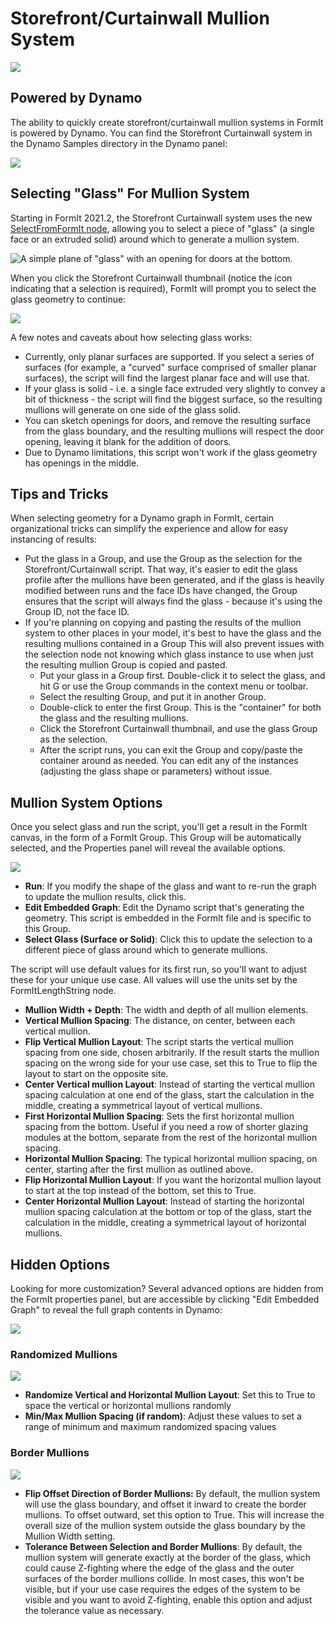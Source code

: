 # Storefront/Curtainwall Mullion System

![](../.gitbook/assets/dynamo-storefront-system-options.gif)

## Powered by Dynamo

The ability to quickly create storefront/curtainwall mullion systems in FormIt is powered by Dynamo. You can find the Storefront Curtainwall system in the Dynamo Samples directory in the Dynamo panel:

![](../.gitbook/assets/storefront-curtainwall-button.png)

## Selecting "Glass" For Mullion System

Starting in FormIt 2021.2, the Storefront Curtainwall system uses the new [SelectFromFormIt node](https://formit.autodesk.com/page/formit-dynamo#dynamo-formit-nodes), allowing you to select a piece of "glass" (a single face or an extruded solid) around which to generate a mullion system.

![A simple plane of "glass" with an opening for doors at the bottom.](../.gitbook/assets/storefron-system-1\_glass-only.png)

When you click the Storefront Curtainwall thumbnail (notice the icon indicating that a selection is required), FormIt will prompt you to select the glass geometry to continue:

![](<../.gitbook/assets/storefront-curtainwall-prompt (2).png>)

A few notes and caveats about how selecting glass works:

* Currently, only planar surfaces are supported. If you select a series of surfaces (for example, a "curved" surface comprised of smaller planar surfaces), the script will find the largest planar face and will use that.
* If your glass is solid - i.e. a single face extruded very slightly to convey a bit of thickness - the script will find the biggest surface, so the resulting mullions will generate on one side of the glass solid.
* You can sketch openings for doors, and remove the resulting surface from the glass boundary, and the resulting mullions will respect the door opening, leaving it blank for the addition of doors.
* Due to Dynamo limitations, this script won't work if the glass geometry has openings in the middle.

## Tips and Tricks

When selecting geometry for a Dynamo graph in FormIt, certain organizational tricks can simplify the experience and allow for easy instancing of results:

* Put the glass in a Group, and use the Group as the selection for the Storefront/Curtainwall script. That way, it's easier to edit the glass profile after the mullions have been generated, and if the glass is heavily modified between runs and the face IDs have changed, the Group ensures that the script will always find the glass - because it's using the Group ID, not the face ID.
* If you're planning on copying and pasting the results of the mullion system to other places in your model, it's best to have the glass and the resulting mullions contained in a Group This will also prevent issues with the selection node not knowing which glass instance to use when just the resulting mullion Group is copied and pasted.
  * Put your glass in a Group first. Double-click it to select the glass, and hit G or use the Group commands in the context menu or toolbar.
  * Select the resulting Group, and put it in another Group.
  * Double-click to enter the first Group. This is the "container" for both the glass and the resulting mullions.
  * Click the Storefront Curtainwall thumbnail, and use the glass Group as the selection.
  * After the script runs, you can exit the Group and copy/paste the container around as needed. You can edit any of the instances (adjusting the glass shape or parameters) without issue.

## Mullion System Options

Once you select glass and run the script, you'll get a result in the FormIt canvas, in the form of a FormIt Group. This Group will be automatically selected, and the Properties panel will reveal the available options.

![](<../.gitbook/assets/storefront-curtainwall-parameters (1).png>)

* **Run**: If you modify the shape of the glass and want to re-run the graph to update the mullion results, click this.
* **Edit Embedded Graph**: Edit the Dynamo script that's generating the geometry. This script is embedded in the FormIt file and is specific to this Group.
* **Select Glass (Surface or Solid)**: Click this to update the selection to a different piece of glass around which to generate mullions.

The script will use default values for its first run, so you'll want to adjust these for your unique use case. All values will use the units set by the FormItLengthString node.

* **Mullion Width + Depth**: The width and depth of all mullion elements.
* **Vertical Mullion Spacing**: The distance, on center, between each vertical mullion.
* **Flip Vertical Mullion Layout**: The script starts the vertical mullion spacing from one side, chosen arbitrarily. If the result starts the mullion spacing on the wrong side for your use case, set this to True to flip the layout to start on the opposite site.
* **Center Vertical mullion Layout**: Instead of starting the vertical mullion spacing calculation at one end of the glass, start the calculation in the middle, creating a symmetrical layout of vertical mullions.
* **First Horizontal Mullion Spacing**: Sets the first horizontal mullion spacing from the bottom. Useful if you need a row of shorter glazing modules at the bottom, separate from the rest of the horizontal mullion spacing.
* **Horizontal Mullion Spacing**: The typical horizontal mullion spacing, on center, starting after the first mullion as outlined above.
* **Flip Horizontal Mullion Layout**: If you want the horizontal mullion layout to start at the top instead of the bottom, set this to True.
* **Center Horizontal Mullion Layout**: Instead of starting the horizontal mullion spacing calculation at the bottom or top of the glass, start the calculation in the middle, creating a symmetrical layout of horizontal mullions.

## Hidden Options

Looking for more customization? Several advanced options are hidden from the FormIt properties panel, but are accessible by clicking "Edit Embedded Graph" to reveal the full graph contents in Dynamo:

![](../.gitbook/assets/dynamo-edit-embedded-graph.png)

### Randomized Mullions

![](../.gitbook/assets/storefront-curtainwall-random-verticals.png)

* **Randomize Vertical and Horizontal Mullion Layout**: Set this to True to space the vertical or horizontal mullions randomly
* **Min/Max Mullion Spacing (if random)**: Adjust these values to set a range of minimum and maximum randomized spacing values

### Border Mullions

![](../.gitbook/assets/storefront-curtainwall-border-mullion-options.png)

* **Flip Offset Direction of Border Mullions:** By default, the mullion system will use the glass boundary, and offset it inward to create the border mullions. To offset outward, set this option to True. This will increase the overall size of the mullion system outside the glass boundary by the Mullion Width setting.
* **Tolerance Between Selection and Border Mullions**: By default, the mullion system will generate exactly at the border of the glass, which could cause Z-fighting where the edge of the glass and the outer surfaces of the border mullions collide. In most cases, this won't be visible, but if your use case requires the edges of the system to be visible and you want to avoid Z-fighting, enable this option and adjust the tolerance value as necessary.
